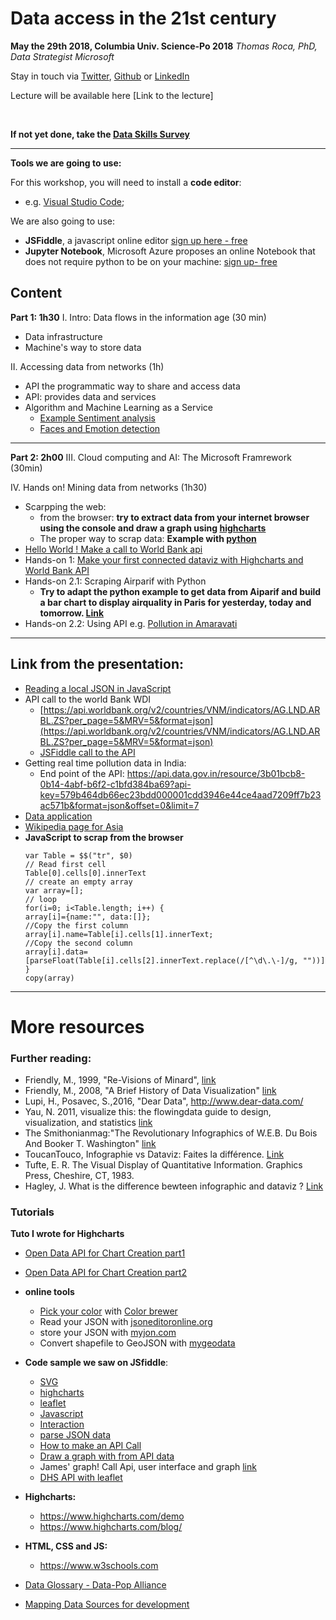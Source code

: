 # Data access in the 21st century
**May the 29th 2018, Columbia Univ. Science-Po 2018**
*Thomas Roca, PhD, Data Strategist Microsoft*

Stay in touch via [Twitter](https://twitter.com/Thomas_Roca), [Github](https://github.com/ThomasRoca/) or [LinkedIn](https://www.linkedin.com/in/thomas-roca-43347484/)

Lecture will be available here [Link to the lecture]

<br>

**If not yet done, take the [Data Skills Survey](https://forms.office.com/Pages/ResponsePage.aspx?id=v4j5cvGGr0GRqy180BHbRxKuu6TlN1dBuJsnZlxRHxFUNExXOUpTVjNTM05CSEdZSlRISzFCNFJRVi4u)**

---

**Tools we are going to use:**

For this workshop, you will need to install a **code editor**:
- e.g. [Visual Studio Code](https://sourceforge.net/projects/vscode-portable/);

We are also going to use: 
- 	**JSFiddle**, a javascript online editor [sign up here - free](https://jsfiddle.net/user/signup/)
-  **Jupyter Notebook**, Microsoft Azure proposes an online Notebook that does not require python to be on your machine: [sign up- free](https://notebooks.azure.com/)

## Content
**Part 1: 1h30**
I. Intro: Data flows in the information age (30 min)
- Data infrastructure
- Machine's way to store data

II. Accessing data from networks (1h)
- API the programmatic way to share and access data
- API: provides data and services
- Algorithm and Machine Learning as a Service
  - [Example Sentiment analysis](https://pythonappcela.azurewebsites.net/sentiment_analysis)
  - [Faces and Emotion detection](http://pythonappcela.azurewebsites.net/computer_vision)
 
--- 
**Part 2: 2h00**
III. Cloud computing and AI: The Microsoft Framrework (30min)

IV. Hands on! Mining data from networks (1h30)
- Scarpping the web: 
	- from the browser: **try to extract data from your internet browser using the console and draw a graph using [highcharts](https://jsfiddle.net/ThomasRoca/rkbz7fhb/87/)**
	- The proper way to scrap data: **Example with [python](https://notebooks.azure.com/ThomasMSFT/libraries/Tutorial/html/Scrap%20data%20from%20the%20web.ipynb)** 
- [Hello World ! Make a call to World Bank api](https://jsfiddle.net/ThomasRoca/j5d919k4/)
- Hands-on 1: [Make your first connected dataviz with Highcharts and World Bank API](https://www.highcharts.com/demo/line-basic) 
- Hands-on 2.1: Scraping Airparif with Python
	- **Try to adapt the python example to get data from Aiparif and build a bar chart to display airquality in Paris for yesterday, today and tomorrow. [Link](https://www.airparif.asso.fr/rss/indices)**
- Hands-on 2.2: Using API e.g. [Pollution in Amaravati](http://jsfiddle.net/ThomasRoca/bLbz5oqd/)

---


## Link from the presentation: 
- [Reading a local JSON in JavaScript](https://jsfiddle.net/ThomasRoca/ss0wq9oq/14/)
- API call to the world Bank WDI
	- [https://api.worldbank.org/v2/countries/VNM/indicators/AG.LND.ARBL.ZS?per_page=5&MRV=5&format=json](https://api.worldbank.org/v2/countries/VNM/indicators/AG.LND.ARBL.ZS?per_page=5&MRV=5&format=json)
	- [JSFiddle call to the API](https://jsfiddle.net/ThomasRoca/4gjfs1h2)
- Getting real time pollution data in India: 
	- End point of the API: https://api.data.gov.in/resource/3b01bcb8-0b14-4abf-b6f2-c1bfd384ba69?api-key=579b464db66ec23bdd000001cdd3946e44ce4aad7209ff7b23ac571b&format=json&offset=0&limit=7
- [Data application](https://jsfiddle.net/ThomasRoca/1vpypyc9/)
- [Wikipedia page for Asia](https://en.wikipedia.org/wiki/Asia)
- **JavaScript to scrap from the browser**
	```// Select an object and get its ID here:  GDP table id is dollar 0: $0
	var Table = $$("tr", $0)
	// Read first cell
	Table[0].cells[0].innerText
	// create an empty array
	var array=[];
	// loop
	for(i=0; i<Table.length; i++) {
	array[i]={name:"", data:[]};
	//Copy the first column
	array[i].name=Table[i].cells[1].innerText;
	//Copy the second column
	array[i].data=[parseFloat(Table[i].cells[2].innerText.replace(/[^\d\.\-]/g, ""))]
	}
	copy(array)
	```
	
---

# More resources

### Further reading:
- Friendly, M., 1999, "Re-Visions of Minard", [link](http://www.datavis.ca/gallery/minard/minard.pdf])
- Friendly, M., 2008, "A Brief History of Data Visualization" [link](http://byrneslab.net/classes/biol607/readings/Friendly_2008_dataviz_history.pdf)
- Lupi, H., Posavec, S.,2016, "Dear Data", http://www.dear-data.com/
- Yau, N. 2011, visualize this: the flowingdata guide to design, visualization, and statistics [link](http://book.flowingdata.com)
- The Smithonianmag:"The Revolutionary Infographics of W.E.B. Du Bois And Booker T. Washington" [link](http://www.smithsonianmag.com/smart-news/the-revolutionary-infographics-of-web-du-bois-and-booker-t-washington-180959756)
- ToucanTouco, Infographie vs Dataviz: Faites la différence. [Link](https://toucantoco.com/blog/infographie-vs-dataviz/)
- Tufte, E. R. The Visual Display of Quantitative Information. Graphics Press, Cheshire, CT, 1983.
- Hagley, J. What is the difference bewteen infographic and dataviz ? [Link](http://www.jackhagley.com/What-s-the-difference-between-an-Infographic-and-a-Data-Visualisation)

### Tutorials

**Tuto I wrote for Highcharts**
- [Open Data API for Chart Creation part1](https://www.highcharts.com/blog/data-science/233-world-bank-open-data-api-highcharts-part1/)
- [Open Data API for Chart Creation part2](https://www.highcharts.com/blog/post/235-open-data-api-for-chart-creation-part-2/)

- **online tools**
	- [Pick your color](https://www.w3schools.com/colors/colors_picker.asp) with [Color brewer](http://colorbrewer2.org)
	- Read your JSON with [jsoneditoronline.org](http://jsoneditoronline.org/)
	- store your JSON with [myjon.com](http://myjson.com/)
	- Convert shapefile to GeoJSON with [mygeodata](https://mygeodata.cloud/)
	
- **Code sample we saw on JSfiddle**:
	- [SVG](http://jsfiddle.net/ThomasRoca/q754amnd/)
	- [highcharts](http://jsfiddle.net/ThomasRoca/fps87ooa)
	- [leaflet](http://leafletjs.com/examples/quick-start/example-popups.html)
	- [Javascript](http://jsfiddle.net/ThomasRoca/50snpv6r/)
	- [Interaction](https://jsfiddle.net/ThomasRoca/vuw7grwL/)
	- [parse JSON data](http://jsfiddle.net/ThomasRoca/5f4jh80c)
	- [How to make an API Call](https://jsfiddle.net/ThomasRoca/j5d919k4/3/)
	- [Draw a graph with from API data](https://jsfiddle.net/ThomasRoca/pxmxpsed/2/)
	- James' graph! Call Api, user interface and graph [link](https://jsfiddle.net/jegiles/ddffgz29/)
	- [DHS API with leaflet](http://jsfiddle.net/ThomasRoca/069Lqfkz/?utm_source=website&utm_medium=embed&utm_campaign=069Lqfkz)

- **Highcharts:**
	- https://www.highcharts.com/demo
	- https://www.highcharts.com/blog/
- **HTML, CSS and JS:** 
	- https://www.w3schools.com

- [Data Glossary - Data-Pop Alliance](https://github.com/ThomasRoca/Lecture-Columbia-Science-Po-2017/blob/master/Glossary.md)
- [Mapping Data Sources for development](https://afdlab4dev.github.io/Wiki-DataExploration-in-AFD/)

